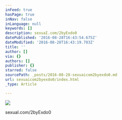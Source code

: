 ```yaml
---
inFeed: true
hasPage: true
inNav: false
inLanguage: null
keywords: []
description: sexuaI.com/2byExdo0
datePublished: '2016-08-28T16:43:54.675Z'
dateModified: '2016-08-28T16:43:19.783Z'
title: ''
author: []
via: {}
authors: []
publisher: {}
starred: false
sourcePath: _posts/2016-08-28-sexuaicom2byexdo0.md
url: sexuaicom2byexdo0/index.html
_type: Article

---
```

![](https://the-grid-user-content.s3-us-west-2.amazonaws.com/55b21c58-432a-4ffc-ab6c-d122cccb77a5.jpg)

sexuaI.com/2byExdo0